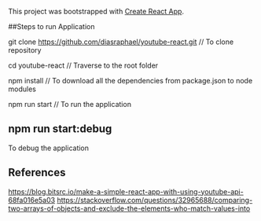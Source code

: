 This project was bootstrapped with [Create React App](https://github.com/facebook/create-react-app).


##Steps to run Application
 
git clone https://github.com/diasraphael/youtube-react.git       // To clone repository

cd youtube-react        // Traverse to the root folder

npm install            //  To download all the dependencies from package.json to node modules

npm run start         //   To run the application 

## npm run start:debug
To debug the application


## References
https://blog.bitsrc.io/make-a-simple-react-app-with-using-youtube-api-68fa016e5a03
https://stackoverflow.com/questions/32965688/comparing-two-arrays-of-objects-and-exclude-the-elements-who-match-values-into